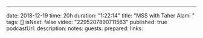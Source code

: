 ---
date: 2018-12-19
time: 20h
duration: "1:22:14"
title: "MSS with   Taher Alami "
tags: []
isNext: false
video: "2295207890711563"
published: true
podcastUrl:
description: 
notes: 
guests: 
prepared: 
links: 
